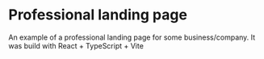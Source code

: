 # Professional landing page

An example of a professional landing page for some business/company. 
It was build with React + TypeScript + Vite

